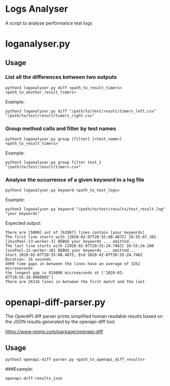 # Logs Analyser

A script to analyse performance test logs

# loganalyser.py

## Usage
### List all the differences between two outputs

```
python3 loganalyser.py diff <path_to_result_timers> <path_to_another_result_timers>
```

Example:
```
python3 loganalyser.py diff "/path/to/test/result/timers_left.csv" "/path/to/test/result/timers_right.csv"
```

### Group method calls and filter by test names

```
python3 loganalyser.py group [filter] [<test_name>] <path_to_result_timers>
```

Example:
```
python3 loganalyser.py group filter test_1 "/path/to/test/result/timers.csv"
```

### Analyse the occurrence of a given keyword in a log file
```
python3 loganalyser.py keyword <path_to_test_logs>
```

Example:
```
python3 loganalyser.py keyword "/path/to/test/results/test_result.log" "your keywords"
```

Expected output:
```
There are [5000] out of [61967] lines contain [your keywords]
The first line starts with [2020-02-07T20:55:08.487Z] 20:55:07.381 [JoinPool-13-worker-3] DEBUG your keywords ... omitted...
The last line starts with [2020-02-07T20:55:24.746Z] 20:55:24.280 [oinPool-22-worker-10] DEBUG your keywords ... omitted...
Start 2020-02-07T20:55:08.487Z, End 2020-02-07T20:55:24.746Z
Duration: 16 seconds
4999 time gaps in between the lines have an average of 3252 microseconds
the longest gap is 814000 microseconds at ['2020-02-07T20:55:10.806000Z']
There are 26116 lines in between the first match and the last
```

# openapi-diff-parser.py

The OpenAPI diff parser prints simplified human readable results based on the JSON results generated by the openapi-diff tool.

https://www.npmjs.com/package/openapi-diff

## Usage
```
python3 openapi-diff-parser.py <path_to_openapi_diff_results>
```

###Example:
```
openapi-diff-results.json
```